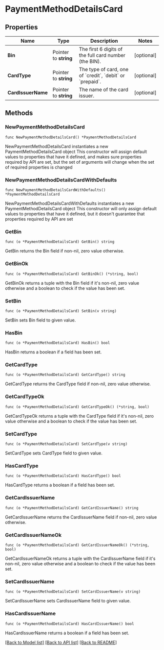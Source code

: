 # PaymentMethodDetailsCard

## Properties

Name | Type | Description | Notes
------------ | ------------- | ------------- | -------------
**Bin** | Pointer to **string** | The first 6 digits of the full card number (the BIN). | [optional] 
**CardType** | Pointer to **string** | The type of card, one of &#x60;credit&#x60;, &#x60;debit&#x60; or &#x60;prepaid&#x60;. | [optional] 
**CardIssuerName** | Pointer to **string** | The name of the card issuer. | [optional] 

## Methods

### NewPaymentMethodDetailsCard

`func NewPaymentMethodDetailsCard() *PaymentMethodDetailsCard`

NewPaymentMethodDetailsCard instantiates a new PaymentMethodDetailsCard object
This constructor will assign default values to properties that have it defined,
and makes sure properties required by API are set, but the set of arguments
will change when the set of required properties is changed

### NewPaymentMethodDetailsCardWithDefaults

`func NewPaymentMethodDetailsCardWithDefaults() *PaymentMethodDetailsCard`

NewPaymentMethodDetailsCardWithDefaults instantiates a new PaymentMethodDetailsCard object
This constructor will only assign default values to properties that have it defined,
but it doesn't guarantee that properties required by API are set

### GetBin

`func (o *PaymentMethodDetailsCard) GetBin() string`

GetBin returns the Bin field if non-nil, zero value otherwise.

### GetBinOk

`func (o *PaymentMethodDetailsCard) GetBinOk() (*string, bool)`

GetBinOk returns a tuple with the Bin field if it's non-nil, zero value otherwise
and a boolean to check if the value has been set.

### SetBin

`func (o *PaymentMethodDetailsCard) SetBin(v string)`

SetBin sets Bin field to given value.

### HasBin

`func (o *PaymentMethodDetailsCard) HasBin() bool`

HasBin returns a boolean if a field has been set.

### GetCardType

`func (o *PaymentMethodDetailsCard) GetCardType() string`

GetCardType returns the CardType field if non-nil, zero value otherwise.

### GetCardTypeOk

`func (o *PaymentMethodDetailsCard) GetCardTypeOk() (*string, bool)`

GetCardTypeOk returns a tuple with the CardType field if it's non-nil, zero value otherwise
and a boolean to check if the value has been set.

### SetCardType

`func (o *PaymentMethodDetailsCard) SetCardType(v string)`

SetCardType sets CardType field to given value.

### HasCardType

`func (o *PaymentMethodDetailsCard) HasCardType() bool`

HasCardType returns a boolean if a field has been set.

### GetCardIssuerName

`func (o *PaymentMethodDetailsCard) GetCardIssuerName() string`

GetCardIssuerName returns the CardIssuerName field if non-nil, zero value otherwise.

### GetCardIssuerNameOk

`func (o *PaymentMethodDetailsCard) GetCardIssuerNameOk() (*string, bool)`

GetCardIssuerNameOk returns a tuple with the CardIssuerName field if it's non-nil, zero value otherwise
and a boolean to check if the value has been set.

### SetCardIssuerName

`func (o *PaymentMethodDetailsCard) SetCardIssuerName(v string)`

SetCardIssuerName sets CardIssuerName field to given value.

### HasCardIssuerName

`func (o *PaymentMethodDetailsCard) HasCardIssuerName() bool`

HasCardIssuerName returns a boolean if a field has been set.


[[Back to Model list]](../README.md#documentation-for-models) [[Back to API list]](../README.md#documentation-for-api-endpoints) [[Back to README]](../README.md)


